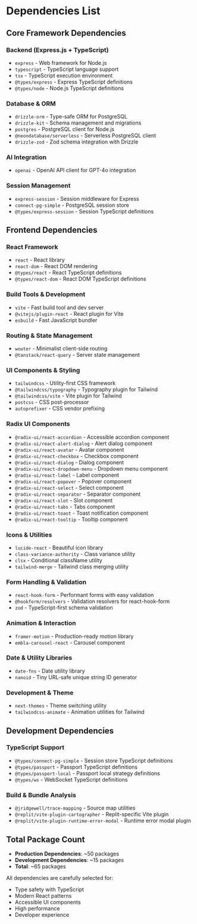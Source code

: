 # Dependencies List

## Core Framework Dependencies

### Backend (Express.js + TypeScript)
- `express` - Web framework for Node.js
- `typescript` - TypeScript language support
- `tsx` - TypeScript execution environment
- `@types/express` - Express TypeScript definitions
- `@types/node` - Node.js TypeScript definitions

### Database & ORM
- `drizzle-orm` - Type-safe ORM for PostgreSQL
- `drizzle-kit` - Schema management and migrations
- `postgres` - PostgreSQL client for Node.js
- `@neondatabase/serverless` - Serverless PostgreSQL client
- `drizzle-zod` - Zod schema integration with Drizzle

### AI Integration
- `openai` - OpenAI API client for GPT-4o integration

### Session Management
- `express-session` - Session middleware for Express
- `connect-pg-simple` - PostgreSQL session store
- `@types/express-session` - Session TypeScript definitions

## Frontend Dependencies

### React Framework
- `react` - React library
- `react-dom` - React DOM rendering
- `@types/react` - React TypeScript definitions
- `@types/react-dom` - React DOM TypeScript definitions

### Build Tools & Development
- `vite` - Fast build tool and dev server
- `@vitejs/plugin-react` - React plugin for Vite
- `esbuild` - Fast JavaScript bundler

### Routing & State Management
- `wouter` - Minimalist client-side routing
- `@tanstack/react-query` - Server state management

### UI Components & Styling
- `tailwindcss` - Utility-first CSS framework
- `@tailwindcss/typography` - Typography plugin for Tailwind
- `@tailwindcss/vite` - Vite plugin for Tailwind
- `postcss` - CSS post-processor
- `autoprefixer` - CSS vendor prefixing

### Radix UI Components
- `@radix-ui/react-accordion` - Accessible accordion component
- `@radix-ui/react-alert-dialog` - Alert dialog component
- `@radix-ui/react-avatar` - Avatar component
- `@radix-ui/react-checkbox` - Checkbox component
- `@radix-ui/react-dialog` - Dialog component
- `@radix-ui/react-dropdown-menu` - Dropdown menu component
- `@radix-ui/react-label` - Label component
- `@radix-ui/react-popover` - Popover component
- `@radix-ui/react-select` - Select component
- `@radix-ui/react-separator` - Separator component
- `@radix-ui/react-slot` - Slot component
- `@radix-ui/react-tabs` - Tabs component
- `@radix-ui/react-toast` - Toast notification component
- `@radix-ui/react-tooltip` - Tooltip component

### Icons & Utilities
- `lucide-react` - Beautiful icon library
- `class-variance-authority` - Class variance utility
- `clsx` - Conditional className utility
- `tailwind-merge` - Tailwind class merging utility

### Form Handling & Validation
- `react-hook-form` - Performant forms with easy validation
- `@hookform/resolvers` - Validation resolvers for react-hook-form
- `zod` - TypeScript-first schema validation

### Animation & Interaction
- `framer-motion` - Production-ready motion library
- `embla-carousel-react` - Carousel component

### Date & Utility Libraries
- `date-fns` - Date utility library
- `nanoid` - Tiny URL-safe unique string ID generator

### Development & Theme
- `next-themes` - Theme switching utility
- `tailwindcss-animate` - Animation utilities for Tailwind

## Development Dependencies

### TypeScript Support
- `@types/connect-pg-simple` - Session store TypeScript definitions
- `@types/passport` - Passport TypeScript definitions
- `@types/passport-local` - Passport local strategy definitions
- `@types/ws` - WebSocket TypeScript definitions

### Build & Bundle Analysis
- `@jridgewell/trace-mapping` - Source map utilities
- `@replit/vite-plugin-cartographer` - Replit-specific Vite plugin
- `@replit/vite-plugin-runtime-error-modal` - Runtime error modal plugin

## Total Package Count
- **Production Dependencies**: ~50 packages
- **Development Dependencies**: ~15 packages
- **Total**: ~65 packages

All dependencies are carefully selected for:
- Type safety with TypeScript
- Modern React patterns
- Accessible UI components
- High performance
- Developer experience
